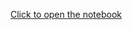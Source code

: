 [Click to open the notebook](https://github.com/shichent/LSTM-model-BTC-trading/blob/master/Notebook.ipynb)
